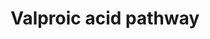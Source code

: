 ---
annotations:
- id: DOID:1826
  parent: central nervous system disease
  type: Disease Ontology
  value: epilepsy
- id: PW:0001229
  parent: classic metabolic pathway
  type: Pathway Ontology
  value: xenobiotic metabolic pathway
- id: CL:0000540
  parent: animal cell
  type: Cell Type Ontology
  value: neuron
- id: PW:0001451
  parent: drug pathway
  type: Pathway Ontology
  value: valproic acid drug pathway
- id: CL:0000182
  parent: native cell
  type: Cell Type Ontology
  value: hepatocyte
authors:
- Fehrhart
- DeSl
- Khanspers
- MaintBot
citedin:
- link: PMC6961668
  title: The double dealing of cyclin D1 (2020)
communities:
- Diseases
- ontox
description: 'Valproic acid is a drug used for treatment and management of seizure
  disorders, mania and prophylactic treatment of migraine headache. In epileptics,
  valproic acid is used to control absence seizures, tonic-clonic seizures (grand
  mal), complex partial seizures, and the seizures associated with Lennox-Gastaut
  syndrome.  Valproic Acid dissociates to the valproate ion in the gastrointestinal
  tract and then binds to and inhibits GABA transaminase. The drug''s anticonvulsant
  activity may be related to increased brain concentrations of gamma-aminobutyric
  acid (GABA), an inhibitory neurotransmitter in the CNS, by inhibiting enzymes that
  catabolize GABA or block the reuptake of GABA into glia and nerve endings. Valproic
  Acid may also work by suppressing repetitive neuronal firing through inhibition
  of voltage-sensitive sodium channels. It is also a histone deacetylase inhibitor.
  Valproic acid has also been shown to be an inhibitor of an enzyme called histone
  deacetylase 1 (HDAC1). HDAC1 is needed for HIV to remain in infected cells. A study
  published in August 2005 revealed that patients treated with valproic acid in addition
  to highly active antiretroviral therapy (HAART) showed a 75% reduction in latent
  HIV infection.  Source: description from http://www.drugbank.ca/drugs/DB00313 Metabolic
  pathway from: http://smpdb.ca/view/SMP00635  Proteins on this pathway have targeted
  assays available via the [https://assays.cancer.gov/available_assays?wp_id=WP3871
  CPTAC Assay Portal].'
last-edited: 2019-09-17
ndex: 050c657b-8b68-11eb-9e72-0ac135e8bacf
organisms:
- Homo sapiens
redirect_from:
- /index.php/Pathway:WP3871
- /instance/WP3871
- /instance/WP3871_r106754
revision: r106754
schema-jsonld:
- '@context': https://schema.org/
  '@id': https://wikipathways.github.io/pathways/WP3871.html
  '@type': Dataset
  creator:
    '@type': Organization
    name: WikiPathways
  description: 'Valproic acid is a drug used for treatment and management of seizure
    disorders, mania and prophylactic treatment of migraine headache. In epileptics,
    valproic acid is used to control absence seizures, tonic-clonic seizures (grand
    mal), complex partial seizures, and the seizures associated with Lennox-Gastaut
    syndrome.  Valproic Acid dissociates to the valproate ion in the gastrointestinal
    tract and then binds to and inhibits GABA transaminase. The drug''s anticonvulsant
    activity may be related to increased brain concentrations of gamma-aminobutyric
    acid (GABA), an inhibitory neurotransmitter in the CNS, by inhibiting enzymes
    that catabolize GABA or block the reuptake of GABA into glia and nerve endings.
    Valproic Acid may also work by suppressing repetitive neuronal firing through
    inhibition of voltage-sensitive sodium channels. It is also a histone deacetylase
    inhibitor. Valproic acid has also been shown to be an inhibitor of an enzyme called
    histone deacetylase 1 (HDAC1). HDAC1 is needed for HIV to remain in infected cells.
    A study published in August 2005 revealed that patients treated with valproic
    acid in addition to highly active antiretroviral therapy (HAART) showed a 75%
    reduction in latent HIV infection.  Source: description from http://www.drugbank.ca/drugs/DB00313
    Metabolic pathway from: http://smpdb.ca/view/SMP00635  Proteins on this pathway
    have targeted assays available via the [https://assays.cancer.gov/available_assays?wp_id=WP3871
    CPTAC Assay Portal].'
  keywords:
  - 2,3-diene-Valproic acid-CoA
  - 2-Propyl-2,4-pentadienoic acid
  - 2-Propylglutaric acid
  - 2-ene-Valproic acid CoA
  - 2-n-Propyl-4-oxopentanoic acid
  - 3-Hydroxyvalproic acid
  - 3-Hydroxyvalproic acid CoA
  - 3-Oxovalproic acid
  - 3-ene-Valproic acid CoA
  - 3-oxo-Valproic acid CoA
  - 4-Hydroxyvalproic acid
  - 4-ene-Valproic acid
  - 4-ene-Valproic acid CoA
  - 5-Hydroxyvalproic acid
  - ABAT
  - ACADSB
  - ACSM1
  - CYP2A6
  - CYP2B6
  - CYP2C9
  - EHHADH
  - GABA
  - HADHA
  - HADHB
  - HDAC1
  - HSD17B10
  - IVD
  - Pentanoyl-CoA
  - Propionyl-CoA
  - UGT1A3
  - Uridine 5'-diphosphate
  - Uridine diphosphate glucuronic acid
  - Valproic acid
  - Valproic acid CoA
  - Valproic acid glucuronide
  license: CC0
  name: Valproic acid pathway
seo: CreativeWork
title: Valproic acid pathway
wpid: WP3871
---